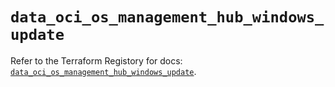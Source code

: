 # `data_oci_os_management_hub_windows_update`

Refer to the Terraform Registory for docs: [`data_oci_os_management_hub_windows_update`](https://registry.terraform.io/providers/oracle/oci/6.18.0/docs/data-sources/os_management_hub_windows_update).
